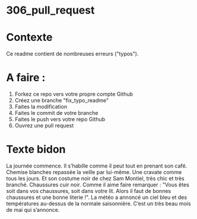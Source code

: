 # 306_pull_request

# Contexte
Ce readme contient de nombreuses erreurs ("typos"). 

# A faire :

1. Forkez ce repo vers votre propre compte Github
2. Créez une branche "fix_typo_readme"
3. Faites la modification
4. Faites le commit de votre branche
5. Faites le push vers votre repo Github
6. Ouvrez une pull request


# Texte bidon

La journée commence. Il s’habille comme il peut tout en prenant son café. Chemise blanches repassée la veille par lui-même. Une cravate comme tous les jours. Et son costume noir de chez Sam Montiel, très chic et très branché. Chaussures cuir noir. Comme il aime faire remarquer : "Vous êtes soit dans vos chaussures, soit dans votre lit. Alors il faut de bonnes chaussures et une bonne literie !". La météo a annoncé un ciel bleu et des températures au-dessus de la normale saisonnière. C’est un très beau mois de mai qui s’annonce.
